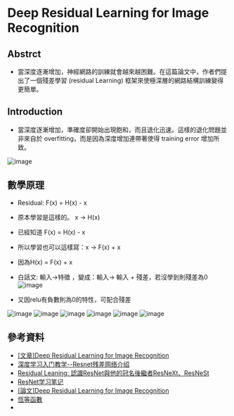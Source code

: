 # Deep Residual Learning for Image Recognition
## Abstrct 
* 當深度逐漸增加，神經網路的訓練就會越來越困難。在這篇論文中，作者們提出了一個殘差學習 (residual Learning) 框架來使極深層的網路結構訓練變得更簡單。
## Introduction
* 當深度逐漸增加，準確度卻開始出現飽和，而且退化迅速。這樣的退化問題並非來自於 overfitting，而是因為深度增加連帶著使得 training error 增加所致。

![image](https://user-images.githubusercontent.com/62127656/133976001-1a5eb6e8-a71d-419d-be82-9bd358cfbaa8.png)

## 數學原理
* Residual: F(x) = H(x) - x
* 原本學習是這樣的。 x → H(x)
* 已經知道 F(x) = H(x) - x
* 所以學習也可以這樣寫：x → F(x) + x
* 因為H(x) = F(x) + x
* 白話文: 輸入→特徵 ，變成：輸入→ 輸入 + 殘差，若沒學到則殘差為0
![image](https://user-images.githubusercontent.com/62127656/135018371-50925c3a-8ebf-4fd6-9ba1-a1c9a5a4885d.png)

* 又因relu有負數則為0的特性，可配合殘差

![image](https://user-images.githubusercontent.com/62127656/134123823-05ae73d9-b15f-4318-ac40-0459729f0e8a.png)
![image](https://user-images.githubusercontent.com/62127656/134124009-54367385-1d5c-4880-9e9d-c9dd91f9dc45.png)
![image](https://user-images.githubusercontent.com/62127656/135017170-0c235b80-7a27-4625-b9bf-2f51a2c334a3.png)
![image](https://user-images.githubusercontent.com/62127656/135017303-4ffde896-727d-421d-a659-d1871e8fd87d.png)
![image](https://user-images.githubusercontent.com/62127656/135017641-baa5fb90-af60-44de-855f-c20bb0271320.png)
![image](https://user-images.githubusercontent.com/62127656/135018007-c2ac47b5-6e09-46c9-8639-a465624ce1e1.png)

## 參考資料
* [[文章]Deep Residual Learning for Image Recognition](https://allen108108.github.io/blog/2019/10/29/[%E8%AB%96%E6%96%87]%20Deep%20Residual%20Learning%20for%20Image%20Recognition/)
* [深度学习入门教学--Resnet残差网络介绍](https://www.youtube.com/watch?v=Bu9A_-M5OZk&t=421s)
* [Residual Leaning: 認識ResNet與他的冠名後繼者ResNeXt、ResNeSt](https://medium.com/%E8%BB%9F%E9%AB%94%E4%B9%8B%E5%BF%83/deep-learning-residual-leaning-%E8%AA%8D%E8%AD%98resnet%E8%88%87%E4%BB%96%E7%9A%84%E5%86%A0%E5%90%8D%E5%BE%8C%E7%B9%BC%E8%80%85resnext-resnest-6bedf9389ce)
* [ResNet学习笔记](https://zhuanlan.zhihu.com/p/27082562)
* [[論文]Deep Residual Learning for Image Recognition](https://www.cv-foundation.org/openaccess/content_cvpr_2016/papers/He_Deep_Residual_Learning_CVPR_2016_paper.pdf)
* [恆等函數](https://zh.wikipedia.org/zh-tw/%E6%81%86%E7%AD%89%E5%87%BD%E6%95%B8)
* 
